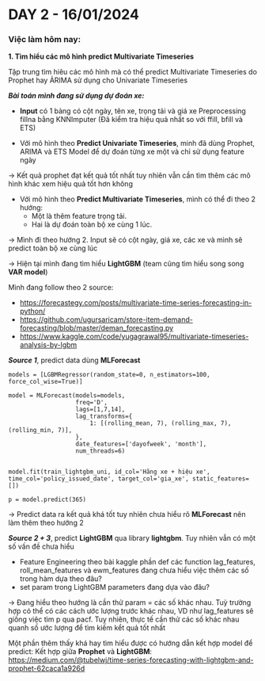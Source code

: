 # DAY 2 - 16/01/2024
### Việc làm hôm nay:
**1. Tìm hiểu các mô hình predict Multivariate Timeseries**

Tập trung tìm hiêu các mô hình mà có thể predict Multivariate Timeseries do Prophet hay ẢRIMA sử dụng cho Univariate Timeseries

***Bài toán mình đang sử dụng dự đoán xe:***
- **Input** có 1 bảng có cột ngày, tên xe, trọng tải và giá xe
Preprocessing fillna bằng KNNImputer (Đã kiểm tra hiệu quả nhất so với ffill, bfill và ETS)

- Với mô hình theo **Predict Univariate Timeseries**,  minh đã dùng Prophet, ARIMA và ETS Model để dự đoán từng xe một và chỉ sử dụng feature ngày

-> Kết quả prophet đạt kết quả tốt nhất tuy nhiên vẫn cần tìm thêm các mô hình khác xem hiệu quả tốt hơn không

- Với mô hình theo **Predict Multivariate Timeseries**, mình có thể đi theo 2 hướng: 
  - Một là thêm feature trọng tải.
  - Hai là dự đoán toàn bộ xe cùng 1 lúc.
  
-> Mình đi theo hướng 2. Input sẽ có cột ngày, giá xe, các xe và mình sẽ predict toàn bộ xe cùng lúc

-> Hiện tại mình đang tìm hiểu **LightGBM** (team cũng tìm hiểu song song **VAR model**)

Mình đang follow theo 2 source: 
- https://forecastegy.com/posts/multivariate-time-series-forecasting-in-python/
- https://github.com/ugursaricam/store-item-demand-forecasting/blob/master/deman_forecasting.py
- https://www.kaggle.com/code/yugagrawal95/multivariate-timeseries-analysis-by-lgbm

***Source 1***, predict data dùng **MLForecast**
```
models = [LGBMRegressor(random_state=0, n_estimators=100, force_col_wise=True)]

model = MLForecast(models=models,
                   freq='D',
                   lags=[1,7,14],
                   lag_transforms={
                       1: [(rolling_mean, 7), (rolling_max, 7), (rolling_min, 7)],
                   },
                   date_features=['dayofweek', 'month'],
                   num_threads=6)


model.fit(train_lightgbm_uni, id_col='Hãng xe + hiệu xe', time_col='policy_issued_date', target_col='gia_xe', static_features=[])

p = model.predict(365)
```
-> Predict data ra kết quả khá tốt tuy nhiên chưa hiểu rõ **MLForecast** nên làm thêm theo hướng 2

***Source 2 + 3***, predict **LightGBM** qua library **lightgbm**. Tuy nhiên vẫn có một số vấn đề chưa hiểu
- Feature Engineering theo bài kaggle phần def các function lag_features, roll_mean_features và ewm_features đang chưa hiểu việc thêm các số trong hàm dựa theo đâu?
- set param trong LightGBM parameters đang dựa vào đâu?

-> Đang hiểu theo hướng là cần thử param = các số khác nhau. 
Tuỳ trường hợp có thể có các cách ước lượng trước khác nhau, VD như lag_features sẽ giống việc tìm p qua pacf. 
Tuy nhiên, thực tế cần thử các số khác nhau quanh số ước lượng để tìm kiếm kểt quả tốt nhất

Một phần thêm thấy khá hay tìm hiểu được có hướng dẫn kết hợp model để predict: 
Kết hợp giữa **Prophet** và **LightGBM**:
https://medium.com/@tubelwj/time-series-forecasting-with-lightgbm-and-prophet-62caca1a926d